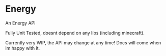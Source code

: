 # Energy
An Energy API

Fully Unit Tested, doesnt depend on any libs (including minecraft). 

Currently very WIP, the API may change at any time! Docs will come when im happy with it.